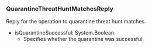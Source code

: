 ### QuarantineThreatHuntMatchesReply
Reply for the operation to quarantine threat hunt matches.

- isQuarantineSuccessful: System.Boolean
  - Specifies whether the quarantine was successful.
